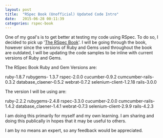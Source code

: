 ```yaml
---
layout: post
title:  "RSpec Book (Unofficial) Updated Code Intro"
date:   2015-06-28 00:11:39
categories: rspec-book
---
```

One of my goal's is to get better at testing my code using RSpec. To do so, I decided to pick up '[The RSpec Book][rspec-book]'. I will be going through the book, however since the versions of Ruby and Gems used throughout the book are outdated, I will be updating the code samples to be inline with current versions of Ruby and Gems.

The RSpec Book Ruby and Gem Versions are:

ruby-1.8.7
rubygems- 1.3.7
rspec-2.0.0
cucumber-0.9.2
cumcumber-rails-0.3.2
database_claener-0.5.2
webrat-0.7.2
selenium-client-1.2.18
rails-3.0.0
            
The version I will be using are:

ruby-2.2.2
rubygems-2.4.8
rspec-3.3.0
cucumber-2.0.0
cumcumber-rails-1.4.2
database_claener-1.4.1
webrat-0.7.3
selenium-client-2.9.9
rails-4.2.3

I am doing this primarily for myself and my own learning. I am sharing and doing this publically in hopes that  it may be useful to others. 

I am by no means an expert, so any feedback would be appreciated. 

[rspec-book]: https://pragprog.com/book/achbd/the-rspec-book
